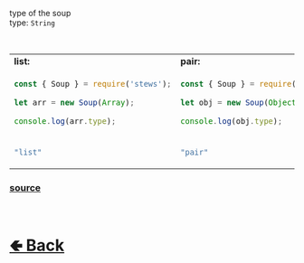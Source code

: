 type of the soup<br>
type: `String`

<br>

<table>
<tr>
<td> <b>list:</b> </td> <td> <b>pair:</b> </td>
</tr>
<tr>
<td>

```js
const { Soup } = require('stews');

let arr = new Soup(Array);

console.log(arr.type);
```

</td>
<td>

```js
const { Soup } = require('stews');

let obj = new Soup(Object);

console.log(obj.type);
```

</td>
<tr>
<td>

```js
"list"
```

</td>
<td>

```js
"pair"
```

</td>
</table>

### [source](https://github.com/shysolocup/stews/blob/main/src/Soup/construct/__form.js)

<br> <h1> [🢀 Back](https://github.com/shysolocup/stews/wiki/Soup-properties) </h1>